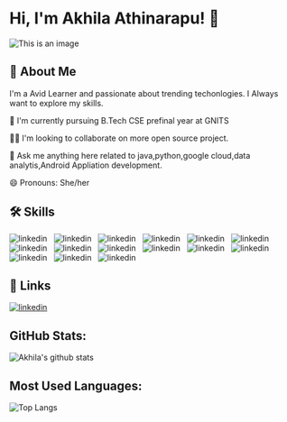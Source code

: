
# Hi, I'm Akhila Athinarapu! 👋

![This is an image](https://myoctocat.com/assets/images/base-octocat.svg)

## 🚀 About Me
I'm a Avid Learner and passionate about trending techonlogies.
I Always want to explore my skills.


🧠 I'm currently pursuing B.Tech CSE prefinal year at GNITS

👯‍♀️ I'm looking to collaborate on more open source project.

💬 Ask me anything here related to java,python,google cloud,data analytis,Android Appliation development.

😄 Pronouns: She/her


## 🛠 Skills
![linkedin](https://img.shields.io/badge/Python-FFD43B?style=for-the-badge&logo=python&logoColor=darkgreen) &nbsp; ![linkedin](https://img.shields.io/badge/C-00599C?style=for-the-badge&logo=c&logoColor=white) &nbsp; ![linkedin](https://img.shields.io/badge/C%2B%2B-00599C?style=for-the-badge&logo=c%2B%2B&logoColor=white) &nbsp; ![linkedin](https://img.shields.io/badge/Java-ED8B00?style=for-the-badge&logo=java&logoColor=white) &nbsp; ![linkedin](https://img.shields.io/badge/C%23-239120?style=for-the-badge&logo=c-sharp&logoColor=white) &nbsp; ![linkedin](https://img.shields.io/badge/HTML5-E34F26?style=for-the-badge&logo=html5&logoColor=white) &nbsp; ![linkedin](https://img.shields.io/badge/CSS3-1572B6?style=for-the-badge&logo=css3&logoColor=white) &nbsp; ![linkedin](https://img.shields.io/badge/PLSQL-F80000?style=for-the-badge&logo=oracle&logoColor=black) &nbsp; ![linkedin](https://img.shields.io/badge/Numpy-777BB4?style=for-the-badge&logo=numpy&logoColor=white) &nbsp; ![linkedin](https://img.shields.io/badge/Pandas-2C2D72?style=for-the-badge&logo=pandas&logoColor=white) &nbsp; ![linkedin](https://img.shields.io/badge/MySQL-00000F?style=for-the-badge&logo=mysql&logoColor=white) &nbsp; ![linkedin](https://img.shields.io/badge/Eclipse-2C2255?style=for-the-badge&logo=eclipse&logoColor=white") &nbsp; ![linkedin](https://img.shields.io/badge/Visual_Studio_Code-0078D4?style=for-the-badge&logo=visual%20studio%20code&logoColor=white") &nbsp; ![linkedin](https://img.shields.io/badge/.NET-512BD4?style=for-the-badge&logo=dotnet&logoColor=white") &nbsp; ![linkedin](https://img.shields.io/badge/Node.js-339933?style=for-the-badge&logo=nodedotjs&logoColor=white")


## 🔗 Links

[![linkedin](https://img.shields.io/badge/linkedin-0A66C2?style=for-the-badge&logo=linkedin&logoColor=white)](https://www.linkedin.com/in/akhila-athinarapu-22584b207)



## GitHub Stats:

![Akhila's github stats](https://github-readme-stats.vercel.app/api?username=AkhilaAthinarapu1003&count_private=true&show_icons=true&theme=radical&hide_rank=false)
## Most Used Languages:

![Top Langs](https://github-readme-stats.vercel.app/api/top-langs/?username=AkhilaAthinarapu1003)



